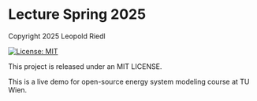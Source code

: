# Lecture Spring 2025

Copyright 2025 Leopold Riedl

[![License: MIT](https://img.shields.io/badge/License-MIT-yellow.svg)](https://opensource.org/licenses/MIT)

This project is released under an MIT LICENSE.

This is a live demo for open-source energy system modeling course at TU Wien.
